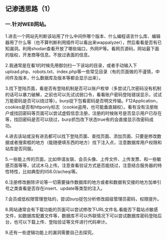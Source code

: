 
## 记渗透思路（1）
### 一.针对WEB网站。
1.进去一个网站先判断该站用了什么中间件哪个版本、什么编程语言什么库、编辑器用了什么等（也不算判断利用插件可以看出来wappalyzer），然后看看是否有已知漏洞。利用shodan查看开放了哪些端口，外网IP等。看网页源码，网站最下面的版权，开发商等信息。不放过表面的信息。

2.我通常是在看1的时候先用御剑扫一下该站的目录，或者手动输入下upload.php、robots.txt、index.php等一些常见目录（有的页面做的不谨慎，中间件及版本，什么数据库及版本等都会显示出来）。

3.找下登陆页面，看是否有登陆机制是否可以账户枚举（多尝试几次密码没有机制的话可以暴力破解，之前也可以先试试弱口令，看看账户密码登陆错误显示，试试万能密码是否可以绕过等）。burp捉下包看密码是否明文传输。F12Application，cookies是否有httponly标志（cookie盗用，也可能垂直越权）。看有没有注册账户或找回密码等页面可以尝试虚假信息注册，注册的时候账号是否显示用户已存在等，找回密码是否可以绕过，burp抓包改下状态true有的会直接显示改密码成功。

4.进去该站或没有进去都可以找下登陆页面、查找页面、添加页面、只要是修改数据或者搜索框的地方（能随便填东西的地方）找下注入点，注意数据库用户权限和站库是否同服。

5.一些能上传的页面，比如申请友联、会员头像、上传文件、上传发票、和一些敏感页面等等，试试木马上传。注意查看验证方式是否能绕过，注意结合服务器的特性特性，比如典型的IIS6.0/acheqi等。

6.注册修改删除评论等一切需要操作数据库的地方或者和数据有交接的地方加单引号之类查看是否存在insert、update等类型的注入。

7.会员或低权限管理登陆的，尝试burp捉包分析修改超级管理员密码，权限提升。

8.网站通常会有下载功能的页面可以尝试修改下URL文件名.看能否下载站点敏感文件，如数据库配置文件等，数据库不可以外联情况下可以尝试数据库密码登陆后台，也可以下载上传、登陆验证等文件进行代码审计。

9.还有一些逻辑功能上的漏洞需要自己去探究。
